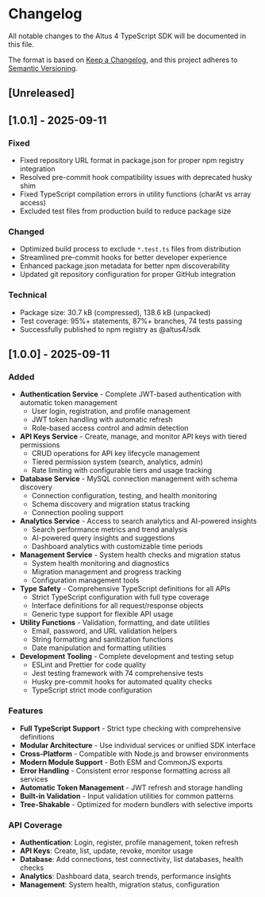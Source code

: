 # Changelog

All notable changes to the Altus 4 TypeScript SDK will be documented in this file.

The format is based on [Keep a Changelog](https://keepachangelog.com/en/1.0.0/),
and this project adheres to [Semantic Versioning](https://semver.org/spec/v2.0.0.html).

## [Unreleased]

## [1.0.1] - 2025-09-11

### Fixed

- Fixed repository URL format in package.json for proper npm registry integration
- Resolved pre-commit hook compatibility issues with deprecated husky shim
- Fixed TypeScript compilation errors in utility functions (charAt vs array access)
- Excluded test files from production build to reduce package size

### Changed

- Optimized build process to exclude `*.test.ts` files from distribution
- Streamlined pre-commit hooks for better developer experience
- Enhanced package.json metadata for better npm discoverability
- Updated git repository configuration for proper GitHub integration

### Technical

- Package size: 30.7 kB (compressed), 138.6 kB (unpacked)
- Test coverage: 95%+ statements, 87%+ branches, 74 tests passing
- Successfully published to npm registry as @altus4/sdk

## [1.0.0] - 2025-09-11

### Added

- **Authentication Service** - Complete JWT-based authentication with automatic token management
  - User login, registration, and profile management
  - JWT token handling with automatic refresh
  - Role-based access control and admin detection
- **API Keys Service** - Create, manage, and monitor API keys with tiered permissions
  - CRUD operations for API key lifecycle management
  - Tiered permission system (search, analytics, admin)
  - Rate limiting with configurable tiers and usage tracking
- **Database Service** - MySQL connection management with schema discovery
  - Connection configuration, testing, and health monitoring
  - Schema discovery and migration status tracking
  - Connection pooling support
- **Analytics Service** - Access to search analytics and AI-powered insights
  - Search performance metrics and trend analysis
  - AI-powered query insights and suggestions
  - Dashboard analytics with customizable time periods
- **Management Service** - System health checks and migration status
  - System health monitoring and diagnostics
  - Migration management and progress tracking
  - Configuration management tools
- **Type Safety** - Comprehensive TypeScript definitions for all APIs
  - Strict TypeScript configuration with full type coverage
  - Interface definitions for all request/response objects
  - Generic type support for flexible API usage
- **Utility Functions** - Validation, formatting, and date utilities
  - Email, password, and URL validation helpers
  - String formatting and sanitization functions
  - Date manipulation and formatting utilities
- **Development Tooling** - Complete development and testing setup
  - ESLint and Prettier for code quality
  - Jest testing framework with 74 comprehensive tests
  - Husky pre-commit hooks for automated quality checks
  - TypeScript strict mode configuration

### Features

- **Full TypeScript Support** - Strict type checking with comprehensive definitions
- **Modular Architecture** - Use individual services or unified SDK interface
- **Cross-Platform** - Compatible with Node.js and browser environments
- **Modern Module Support** - Both ESM and CommonJS exports
- **Error Handling** - Consistent error response formatting across all services
- **Automatic Token Management** - JWT refresh and storage handling
- **Built-in Validation** - Input validation utilities for common patterns
- **Tree-Shakable** - Optimized for modern bundlers with selective imports

### API Coverage

- **Authentication**: Login, register, profile management, token refresh
- **API Keys**: Create, list, update, revoke, monitor usage
- **Database**: Add connections, test connectivity, list databases, health checks
- **Analytics**: Dashboard data, search trends, performance insights
- **Management**: System health, migration status, configuration
